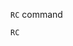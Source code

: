 [](https://learn.microsoft.com/en-us/windows/win32/menurc/about-resource-files)
[](https://learn.microsoft.com/en-us/windows/win32/menurc/resource-definition-statements?source=recommendations)
[](https://learn.microsoft.com/en-us/windows/win32/menurc/using-resources)
[](http://www.winprog.org/tutorial/resources.html)

`RC` command
```
RC
```